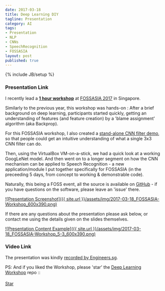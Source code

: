 ```yaml
---
date: 2017-03-18
title: Deep Learning DIY
tagline: Presentation
category: AI
tags:
- Presentation
- NLP
- CNNs
- SpeechRecognition
- FOSSASIA
layout: post
published: true
---
```

{% include JB/setup %}



### Presentation Link

I recently lead a <strong><a href="http://redcatlabs.com/2017-03-18_FOSSASIA-Workshop/" target="_blank">
1 hour workshop</a></strong> at [FOSSASIA 2017](http://2017.fossasia.org/) in Singapore.

Similarly to the previous year, this workshop was hands-on : After a brief background on deep learning, 
participants started quickly, getting an understanding of features (and feature creation) 
by a 'blame assignment' algorithm (aka Backprop).  

For this FOSSASIA workshop, I also created a 
<a href="http://redcatlabs.com/2017-03-20_TFandDL_IntroToCNNs/CNN-demo.html" target="_blank">
stand-alone CNN filter demo</a>, so that people could get an intuitive understanding of what
a single 3x3 CNN filter can do.

Then, using the VirtualBox VM-on-a-stick, we had a quick look at a working GoogLeNet model.  And then went
on to a longer segment on how the CNN mechanism can be applied to Speech Recognition - 
a new application/module I put together specifically for FOSSASIA (in the preceeding 5 days, from concept
to working &amp; demonstrable code).

Naturally, this being a FOSS event, all the source is available 
on <a href="https://github.com/mdda/deep-learning-workshop" target="_blank">GitHub</a> - 
if you have questions on the software, please leave an 'issue' there.

<a href="http://redcatlabs.com/2017-03-18_FOSSASIA-Workshop/" target="_blank">
![Presentation Screenshot]({{ site.url }}/assets/img/2017-03-18_FOSSASIA-Workshop_600x390.png)
</a>

If there are any questions about the presentation please ask below, 
or contact me using the details given on the slides themselves.

<a href="http://redcatlabs.com/2017-03-18_FOSSASIA-Workshop/#/5/3" target="_blank">
![Presentation Content Example]({{ site.url }}/assets/img/2017-03-18_FOSSASIA-Workshop_5-3_600x390.png)
</a>


### Video Link

The presentation was kindly <a href="https://engineers.sg/video/deep-learning-d-i-y-workshop-1hr-fossasia-2017--1506" target="_blank">recorded by Engineers.sg</a>.


PS:  And if you liked the Workshop, please 'star' the <a href="https://github.com/mdda/deep-learning-workshop" target="_blank">Deep Learning Workshop</a> repo ::
<!-- From :: https://buttons.github.io/ -->
<!-- Place this tag where you want the button to render. -->
<span style="position:relative;top:5px;">
<a aria-label="Star mdda/deep-learning-workshop on GitHub" data-count-aria-label="# stargazers on GitHub" data-count-api="/repos/mdda/deep-learning-workshop#stargazers_count" data-count-href="/mdda/deep-learning-workshop/stargazers" data-icon="octicon-star" href="https://github.com/mdda/deep-learning-workshop" class="github-button">Star</a>
<!-- Place this tag right after the last button or just before your close body tag. -->
<script async defer id="github-bjs" src="https://buttons.github.io/buttons.js"></script>
</span>




